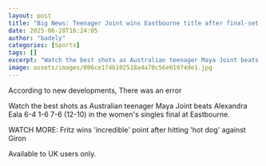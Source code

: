 ```yaml
---
layout: post
title: "Big News: Teenager Joint wins Eastbourne title after final-set tie-break"
date: 2025-06-28T16:24:05
author: "badely"
categories: [Sports]
tags: []
excerpt: "Watch the best shots as Australian teenager Maya Joint beats Alexandra Eala in the women's singles final at Eastbourne."
image: assets/images/006ce174b102518a4a70c56e01974de1.jpg
---
```


According to new developments, There was an error

Watch the best shots as Australian teenager Maya Joint beats Alexandra Eala 6-4 1-6 7-6 (12-10) in the women's singles final at Eastbourne.

WATCH MORE: Fritz wins 'incredible' point after hitting 'hot dog' against Giron

Available to UK users only.

